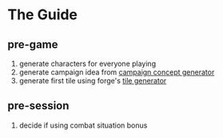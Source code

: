 # The Guide


## pre-game

1. generate characters for everyone playing
1. generate campaign idea from [campaign concept generator](https://perchance.org/ttrpg-campaign-concept)
1. generate first tile using forge's [tile generator](./generators/world_tile/readme.md)


## pre-session

1. decide if using combat situation bonus 


